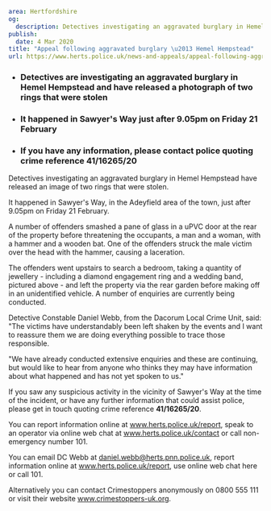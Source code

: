 ```yaml
area: Hertfordshire
og:
  description: Detectives investigating an aggravated burglary in Hemel Hempstead have released an image of two rings that were stolen.
publish:
  date: 4 Mar 2020
title: "Appeal following aggravated burglary \u2013 Hemel Hempstead"
url: https://www.herts.police.uk/news-and-appeals/appeal-following-aggravated-burglary-hemel-hempstead-1495
```

* ### Detectives are investigating an aggravated burglary in Hemel Hempstead and have released a photograph of two rings that were stolen

 * ### It happened in Sawyer's Way just after 9.05pm on Friday 21 February

 * ### If you have any information, please contact police quoting crime reference 41/16265/20

Detectives investigating an aggravated burglary in Hemel Hempstead have released an image of two rings that were stolen.

It happened in Sawyer's Way, in the Adeyfield area of the town, just after 9.05pm on Friday 21 February.

A number of offenders smashed a pane of glass in a uPVC door at the rear of the property before threatening the occupants, a man and a woman, with a hammer and a wooden bat. One of the offenders struck the male victim over the head with the hammer, causing a laceration.

The offenders went upstairs to search a bedroom, taking a quantity of jewellery - including a diamond engagement ring and a wedding band, pictured above - and left the property via the rear garden before making off in an unidentified vehicle. A number of enquiries are currently being conducted.

Detective Constable Daniel Webb, from the Dacorum Local Crime Unit, said: "The victims have understandably been left shaken by the events and I want to reassure them we are doing everything possible to trace those responsible.

"We have already conducted extensive enquiries and these are continuing, but would like to hear from anyone who thinks they may have information about what happened and has not yet spoken to us."

If you saw any suspicious activity in the vicinity of Sawyer's Way at the time of the incident, or have any further information that could assist police, please get in touch quoting crime reference **41/16265/20**.

You can report information online at www.herts.police.uk/report, speak to an operator via online web chat at www.herts.police.uk/contact or call non-emergency number 101.

You can email DC Webb at daniel.webb@herts.pnn.police.uk, report information online at www.herts.police.uk/report, use online web chat here or call 101.

Alternatively you can contact Crimestoppers anonymously on 0800 555 111 or visit their website www.crimestoppers-uk.org.
